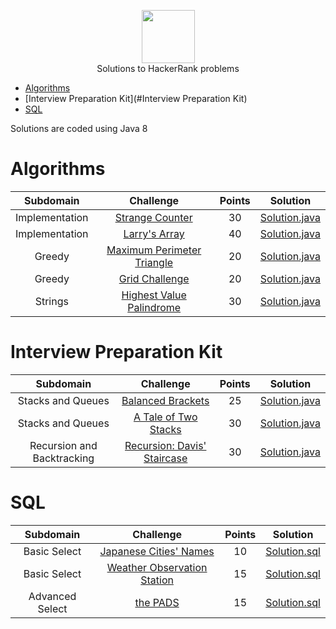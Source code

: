 <p align="center">
    <a href="https://www.hackerrank.com/RodneyShag">
        <img height=85 src="https://d3keuzeb2crhkn.cloudfront.net/hackerrank/assets/styleguide/logo_wordmark-f5c5eb61ab0a154c3ed9eda24d0b9e31.svg">
    </a>
    <br> Solutions to HackerRank problems
</p>

* [Algorithms](#Algorithms)
* [Interview Preparation Kit](#Interview Preparation Kit)
* [SQL](#SQL)

Solutions are coded using Java 8


# Algorithms

|  Subdomain  |                                                Challenge                                               | Points |                                                                         Solution                                                                           |
|:-----------:|:------------------------------------------------------------------------------------------------------:|:------:|:----------------------------------------------------------------------------------------------------------------------------------------------------------:|
| Implementation | [Strange Counter](https://www.hackerrank.com/challenges/strange-code/problem)                                             |   30   | [Solution.java](https://github.com/djurasze/HackerRank_solutions_java/blob/master/algorithms/implementation/strange_counter/Solution.java)                        |
| Implementation | [Larry's Array](https://www.hackerrank.com/challenges/larrys-array/problem)                                             |   40   | [Solution.java](https://github.com/djurasze/HackerRank_solutions_java/blob/master/algorithms/implementation/larrys_array/Solution.java)                        |
| Greedy | [Maximum Perimeter Triangle](https://www.hackerrank.com/challenges/maximum-perimeter-triangle/problem)                                             |   20   | [Solution.java](https://github.com/djurasze/HackerRank_solutions_java/blob/master/algorithms/greedy/maximum_perimeter_triangle/Solution.java)                        |
| Greedy | [Grid Challenge](https://www.hackerrank.com/challenges/grid-challenge/problem)                                             |   20   | [Solution.java](https://github.com/djurasze/HackerRank_solutions_java/blob/master/algorithms/greedy/grid_challenge/Solution.java)                        |
| Strings | [Highest Value Palindrome](https://www.hackerrank.com/challenges/richie-rich/problem)                                             |   30   | [Solution.java](https://github.com/djurasze/HackerRank_solutions_java/blob/master/algorithms/strings/highest_value_palindrome/Solution.java)                        |

# Interview Preparation Kit

|  Subdomain  |                                                Challenge                                               | Points |                                                                         Solution                                                                           |
|:-----------:|:------------------------------------------------------------------------------------------------------:|:------:|:----------------------------------------------------------------------------------------------------------------------------------------------------------:|
| Stacks and Queues | [Balanced Brackets](https://www.hackerrank.com/challenges/balanced-brackets/problem?h_l=interview&playlist_slugs%5B%5D=interview-preparation-kit&playlist_slugs%5B%5D=stacks-queues)                                             |   25   | [Solution.java](https://github.com/djurasze/HackerRank_solutions_java/blob/master/interview_preparation_kit/stacks_and_queues/balanced_brackets/Solution.java)                        |
| Stacks and Queues | [A Tale of Two Stacks](https://www.hackerrank.com/challenges/ctci-queue-using-two-stacks/problem?h_l=interview&playlist_slugs%5B%5D=interview-preparation-kit&playlist_slugs%5B%5D=stacks-queues&h_r=next-challenge&h_v=zen)                                             |   30   | [Solution.java](https://github.com/djurasze/HackerRank_solutions_java/blob/master/interview_preparation_kit/stacks_and_queues/a_tale_of_two_stacks/Solution.java)                        |
| Recursion and Backtracking | [Recursion: Davis' Staircase](https://www.hackerrank.com/challenges/ctci-recursive-staircase/problem?h_l=interview&playlist_slugs%5B%5D=interview-preparation-kit&playlist_slugs%5B%5D=recursion-backtracking)                                             |   30   | [Solution.java](https://github.com/djurasze/HackerRank_solutions_java/blob/master/interview_preparation_kit/recursion_and_backtracking/recursion_davis_staircase/Solution.java)                        |


# SQL

|  Subdomain  |                                                Challenge                                               | Points |                                                                         Solution                                                                           |
|:-----------:|:------------------------------------------------------------------------------------------------------:|:------:|:----------------------------------------------------------------------------------------------------------------------------------------------------------:|
| Basic Select | [Japanese Cities' Names](https://www.hackerrank.com/challenges/japanese-cities-name/problem)                                             |   10   | [Solution.sql](https://github.com/djurasze/HackerRank_solutions_java/blob/master/sql/basic_select/japanese_cities_names/Solution.sql)                        |
| Basic Select | [Weather Observation Station](https://www.hackerrank.com/challenges/weather-observation-station-1/problem?h_r=next-challenge&h_v=zen)                                             |   15   | [Solution.sql](https://github.com/djurasze/HackerRank_solutions_java/blob/master/sql/basic_select/weather_observation_station_1/Solution.sql)                        |
| Advanced Select | [the PADS](https://www.hackerrank.com/challenges/the-pads/problem)                                             |   15   | [Solution.sql](https://github.com/djurasze/HackerRank_solutions_java/blob/master/sql/advanced_select/the_pads/Solution.sql)                        |
